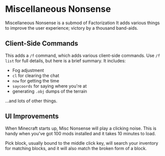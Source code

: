 Miscellaneous Nonsense
======================
Miscellaneous Nonsense is a submod of Factorization
It adds various things to improve the user experience; victory by a thousand band-aids.

Client-Side Commands
--------------------
This adds a `/f` command, which adds various client-side commands.
Use `/f list` for full details, but here is a brief summary.
It includes:

* Fog adjustment
* `cl` for clearing the chat
* `now` for getting the time
* `saycoords` for saying where you're at
* generating `.obj` dumps of the terrain

...and lots of other things.

UI Improvements
---------------
When Minecraft starts up, Misc Nonsense will play a clicking noise.
This is handy when you've got 100 mods installed and it takes 10 minutes to load.

Pick block, usually bound to the middle click key, will search your inventory for matching blocks,
and it will also match the broken form of a block.



